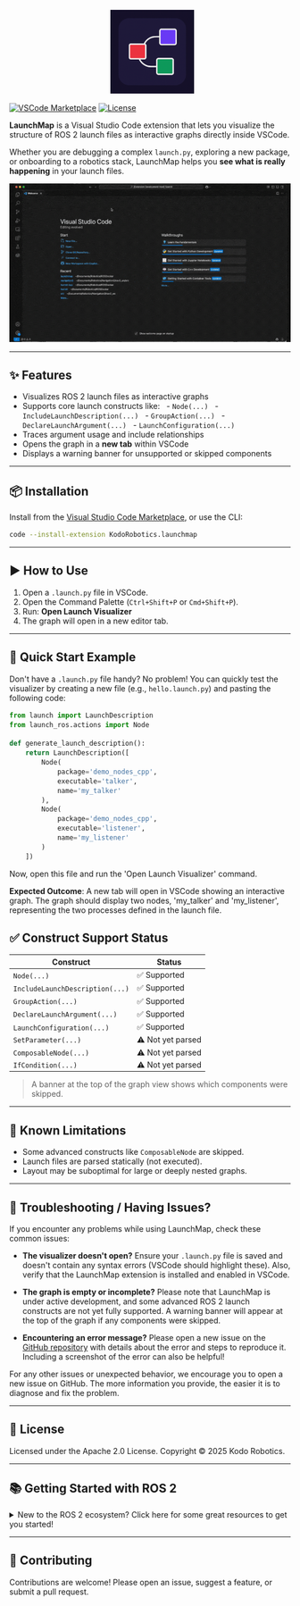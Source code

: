 <p align="center">
  <img src="assets/launchmap-logo.png" width="150" alt="LaunchMap Logo">
</p>

[![VSCode Marketplace](https://img.shields.io/visual-studio-marketplace/v/KodoRobotics.launchmap?label=VSCode%20Marketplace)](https://marketplace.visualstudio.com/items?itemName=KodoRobotics.launchmap)
[![License](https://img.shields.io/github/license/Kodo-Robotics/launchmap?color=blue)](./LICENSE)

**LaunchMap** is a Visual Studio Code extension that lets you visualize the structure of ROS 2 launch files as interactive graphs directly inside VSCode.

Whether you are debugging a complex `launch.py`, exploring a new package, or onboarding to a robotics stack, LaunchMap helps you **see what is really happening** in your launch files.

![LaunchMap Demo](assets/launchmap-demo.gif)

---

## ✨ Features

- Visualizes ROS 2 launch files as interactive graphs
- Supports core launch constructs like:
  - `Node(...)`
  - `IncludeLaunchDescription(...)`
  - `GroupAction(...)`
  - `DeclareLaunchArgument(...)`
  - `LaunchConfiguration(...)`
- Traces argument usage and include relationships
- Opens the graph in a **new tab** within VSCode
- Displays a warning banner for unsupported or skipped components

---

## 📦 Installation

Install from the [Visual Studio Code Marketplace](https://marketplace.visualstudio.com/items?itemName=KodoRobotics.launchmap), or use the CLI:

```bash
code --install-extension KodoRobotics.launchmap
```
---

## ▶️ How to Use

1. Open a `.launch.py` file in VSCode.
2. Open the Command Palette (`Ctrl+Shift+P` or `Cmd+Shift+P`).
3. Run: **Open Launch Visualizer**
4. The graph will open in a new editor tab.

---

## 🚀 Quick Start Example

Don't have a `.launch.py` file handy? No problem! You can quickly test the visualizer by creating a new file (e.g., `hello.launch.py`) and pasting the following code:

```python
from launch import LaunchDescription
from launch_ros.actions import Node

def generate_launch_description():
    return LaunchDescription([
        Node(
            package='demo_nodes_cpp',
            executable='talker',
            name='my_talker'
        ),
        Node(
            package='demo_nodes_cpp',
            executable='listener',
            name='my_listener'
        )
    ])
```
Now, open this file and run the 'Open Launch Visualizer' command.

**Expected Outcome**: A new tab will open in VSCode showing an interactive graph. The graph should display two nodes, 'my_talker' and 'my_listener', representing the two processes defined in the launch file.

## ✅ Construct Support Status

| Construct | Status |
|---|---|
| `Node(...)` | ✅ Supported |
| `IncludeLaunchDescription(...)` | ✅ Supported |
| `GroupAction(...)` | ✅ Supported |
| `DeclareLaunchArgument(...)` | ✅ Supported |
| `LaunchConfiguration(...)` | ✅ Supported |
| `SetParameter(...)` | ⚠️ Not yet parsed |
| `ComposableNode(...)` | ⚠️ Not yet parsed |
| `IfCondition(...)` | ⚠️ Not yet parsed |

> A banner at the top of the graph view shows which components were skipped.

---

## 🐛 Known Limitations

- Some advanced constructs like `ComposableNode` are skipped.
- Launch files are parsed statically (not executed).
- Layout may be suboptimal for large or deeply nested graphs.

---

## 🐛 Troubleshooting / Having Issues?

If you encounter any problems while using LaunchMap, check these common issues:

- **The visualizer doesn't open?** Ensure your `.launch.py` file is saved and doesn't contain any syntax errors (VSCode should highlight these). Also, verify that the LaunchMap extension is installed and enabled in VSCode.

- **The graph is empty or incomplete?** Please note that LaunchMap is under active development, and some advanced ROS 2 launch constructs are not yet fully supported. A warning banner will appear at the top of the graph if any components were skipped.

- **Encountering an error message?** Please open a new issue on the [GitHub repository](https://github.com/Kodo-Robotics/launchmap/issues) with details about the error and steps to reproduce it. Including a screenshot of the error can also be helpful!

For any other issues or unexpected behavior, we encourage you to open a new issue on GitHub. The more information you provide, the easier it is to diagnose and fix the problem.

---

## 📜 License

Licensed under the Apache 2.0 License.
Copyright © 2025 Kodo Robotics.

---

## 📚 Getting Started with ROS 2

<details>
<summary>New to the ROS 2 ecosystem? Click here for some great resources to get you started!</summary>

- [Official ROS 2 Documentation](https://docs.ros.org/en/rolling/)
- [ROS 2 Humble Tutorials](https://docs.ros.org/en/humble/Tutorials.html)
- [Articulated Robotics' ROS 2 YouTube Tutorials](https://www.youtube.com/@ArticulatedRobotics)

</details>

---

## 🤝 Contributing

Contributions are welcome!
Please open an issue, suggest a feature, or submit a pull request.
